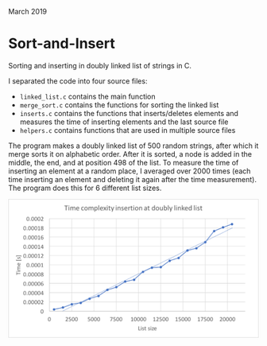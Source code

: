 March 2019

# Sort-and-Insert
Sorting and inserting in doubly linked list of strings in C.

I separated the code into four source files: 
* `linked_list.c` contains the main function
* `merge_sort.c` contains the functions for sorting the linked list
* `inserts.c` contains the functions that inserts/deletes elements and measures the time of inserting elements and the last source file
* `helpers.c` contains functions that are used in multiple source files

The program makes a doubly linked list of 500 random strings, after which it merge sorts it on alphabetic order. After it is sorted, a node is added in the middle, the end, and at position 498 of the list. To measure the time of inserting an element at a random place, I averaged over 2000 times (each time inserting an element and deleting it again after the time measurement). The program does this for 6 different list sizes.

![Alt text](./TimeComplexity.png?raw=true "Optional Title")
